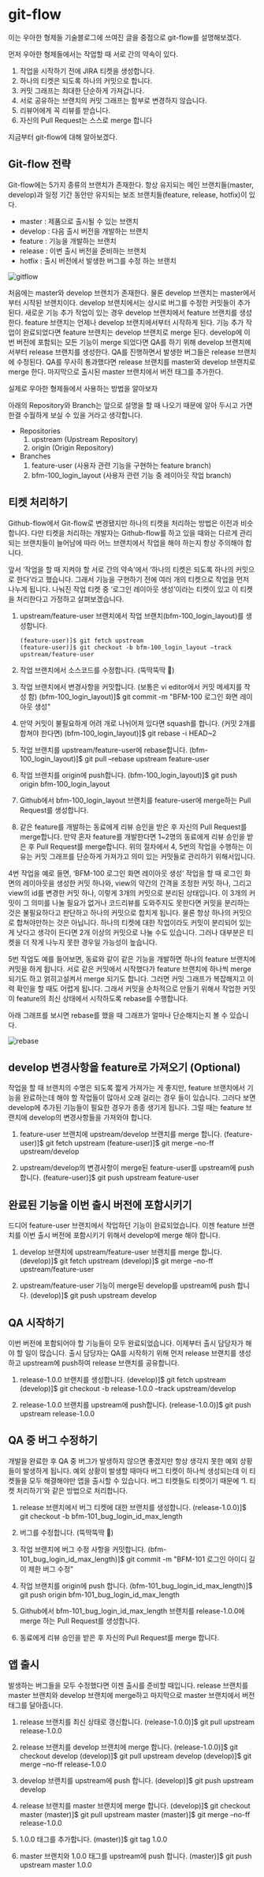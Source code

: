 # git-flow

이는 우아한 형제들 기술블로그에 쓰여진 글을 중점으로 git-flow를 설명해보겠다.

먼저 우아한 형제들에서는 작업할 때 서로 간의 약속이 있다.

1. 작업을 시작하기 전에 JIRA 티켓을 생성합니다.
2. 하나의 티켓은 되도록 하나의 커밋으로 합니다.
3. 커밋 그래프는 최대한 단순하게 가져갑니다.
4. 서로 공유하는 브랜치의 커밋 그래프는 함부로 변경하지 않습니다.
5. 리뷰어에게 꼭 리뷰를 받습니다.
6. 자신의 Pull Request는 스스로 merge 합니다

지금부터 git-flow에 대해 알아보겠다.

## Git-flow 전략

Git-flow에는 5가지 종류의 브랜치가 존재한다. 항상 유지되는 메인 브랜치들(master, develop)과 일정 기간 동안만 유지되는 보조 브랜치들(feature, release, hotfix)이 있다.

- master : 제품으로 출시될 수 있는 브랜치
- develop : 다음 출시 버전을 개발하는 브랜치
- feature : 기능을 개발하는 브랜치
- release : 이번 출시 버전을 준비하는 브랜치
- hotfix : 출시 버전에서 발생한 버그를 수정 하는 브랜치

![gitflow](./img/gitflow.png)

처음에는 master와 develop 브랜치가 존재한다. 물론 develop 브랜치는 master에서부터 시작된 브랜치이다. develop 브랜치에서는 상시로 버그를 수정한 커밋들이 추가된다. 새로운 기능 추가 작업이 있는 경우 develop 브랜치에서 feature 브랜치를 생성한다. feature 브랜치는 언제나 develop 브랜치에서부터 시작하게 된다. 기능 추가 작업이 완료되었다면 feature 브랜치는 develop 브랜치로 merge 된다. develop에 이번 버전에 포함되는 모든 기능이 merge 되었다면 QA를 하기 위해 develop 브랜치에서부터 release 브랜치를 생성한다. QA를 진행하면서 발생한 버그들은 release 브랜치에 수정된다. QA를 무사히 통과했다면 release 브랜치를 master와 develop 브랜치로 merge 한다. 마지막으로 출시된 master 브랜치에서 버전 태그를 추가한다.

실제로 우아한 형제들에서 사용하는 방법을 알아보자

아래의 Repository와 Branch는 앞으로 설명을 할 때 나오기 때문에 알아 두시고 가면 한결 수월하게 보실 수 있을 거라고 생각합니다.

- Repositories
  1. upstream (Upstream Repository)
  2. origin (Origin Repository)
- Branches
  1. feature-user (사용자 관련 기능을 구현하는 feature branch)
  2. bfm-100_login_layout (사용자 관련 기능 중 레이아웃 작업 branch)

## 티켓 처리하기

Github-flow에서 Git-flow로 변경됐지만 하나의 티켓을 처리하는 방법은 이전과 비슷합니다. 다만 티켓을 처리하는 개발자는 Github-flow를 하고 있을 때와는 다르게 관리되는 브랜치들이 늘어남에 따라 어느 브랜치에서 작업을 해야 하는지 항상 주의해야 합니다.

앞서 ‘작업을 할 때 지켜야 할 서로 간의 약속’에서 ‘하나의 티켓은 되도록 하나의 커밋으로 한다’라고 했습니다. 그래서 기능을 구현하기 전에 여러 개의 티켓으로 작업을 먼저 나누게 됩니다. 나눠진 작업 티켓 중 ‘로그인 레이아웃 생성’이라는 티켓이 있고 이 티켓을 처리한다고 가정하고 살펴보겠습니다.

1.  upstream/feature-user 브랜치에서 작업 브랜치(bfm-100_login_layout)를 생성합니다.

        (feature-user)]$ git fetch upstream
        (feature-user)]$ git checkout -b bfm-100_login_layout –track upstream/feature-user

2.  작업 브랜치에서 소스코드를 수정합니다. (뚝딱뚝딱 :hammer:)

3.  작업 브랜치에서 변경사항을 커밋합니다. (보통은 vi editor에서 커밋 메세지를 작성 함)
    (bfm-100_login_layout)]$ git commit -m "BFM-100 로그인 화면 레이아웃 생성"

4.  만약 커밋이 불필요하게 어려 개로 나뉘어져 있다면 squash를 합니다. (커밋 2개를 합쳐야 한다면)
    (bfm-100_login_layout)]$ git rebase -i HEAD~2

5.  작업 브랜치를 upstream/feature-user에 rebase합니다.
    (bfm-100_login_layout)]$ git pull –rebase upstream feature-user

6.  작업 브랜치를 origin에 push합니다.
    (bfm-100_login_layout)]$ git push origin bfm-100_login_layout

7.  Github에서 bfm-100_login_layout 브랜치를 feature-user에 merge하는 Pull Request를 생성합니다.
8.  같은 feature를 개발하는 동료에게 리뷰 승인을 받은 후 자신의 Pull Request를 merge합니다. 만약 혼자 feature를 개발한다면 1~2명의 동료에게 리뷰 승인을 받은 후 Pull Request를 merge합니다.
    위의 절차에서 4, 5번의 작업을 수행하는 이유는 커밋 그래프를 단순하게 가져가고 의미 있는 커밋들로 관리하기 위해서입니다.

4번 작업을 예로 들면, ‘BFM-100 로그인 화면 레이아웃 생성’ 작업을 할 때 로그인 화면의 레이아웃을 생성한 커밋 하나와, view의 약간의 간격을 조정한 커밋 하나, 그리고 view의 id를 변경한 커밋 하나, 이렇게 3개의 커밋으로 분리된 상태입니다. 이 3개의 커밋이 그 의미를 나눌 필요가 없거나 코드리뷰를 도와주지도 못한다면 커밋을 분리하는 것은 불필요하다고 판단하고 하나의 커밋으로 합치게 됩니다. 물론 항상 하나의 커밋으로 합쳐야만하는 것은 아닙니다. 하나의 티켓에 대한 작업이라도 커밋이 분리되어 있는 게 낫다고 생각이 든다면 2개 이상의 커밋으로 나눌 수도 있습니다. 그러나 대부분은 티켓을 더 작게 나누지 못한 경우일 가능성이 높습니다.

5번 작업도 예를 들어보면, 동료와 같이 같은 기능을 개발하면 하나의 feature 브랜치에 커밋을 하게 됩니다. 서로 같은 커밋에서 시작했다가 feature 브랜치에 하나씩 merge 되기도 하고 얽히고설켜서 merge 되기도 합니다. 그러면 커밋 그래프가 복잡해지고 이력 확인을 할 때도 어렵게 됩니다. 그래서 커밋을 순차적으로 만들기 위해서 작업한 커밋이 feature의 최신 상태에서 시작하도록 rebase를 수행합니다.

아래 그래프를 보시면 rebase를 했을 때 그래프가 얼마나 단순해지는지 볼 수 있습니다.

![rebase](./img/gitflowrebase.png)

## develop 변경사항을 feature로 가져오기 (Optional)

작업을 할 때 브랜치의 수명은 되도록 짧게 가져가는 게 좋지만, feature 브랜치에서 기능을 완료하는데 해야 할 작업들이 많아서 오래 걸리는 경우 들이 있습니다. 그러다 보면 develop에 추가된 기능들이 필요한 경우가 종종 생기게 됩니다. 그럴 때는 feature 브랜치에 develop의 변경사항들을 가져와야 합니다.

1. feature-user 브랜치에 upstream/develop 브랜치를 merge 합니다.
   (feature-user)]$ git fetch upstream
   (feature-user)]$ git merge –no-ff upstream/develop

2. upstream/develop의 변경사항이 merge된 feature-user를 upstream에 push 합니다.
   (feature-user)]$ git push upstream feature-user

## 완료된 기능을 이번 출시 버전에 포함시키기

드디어 feature-user 브랜치에서 작업하던 기능이 완료되었습니다. 이젠 feature 브랜치를 이번 출시 버전에 포함시키기 위해서 develop에 merge 해야 합니다.

1. develop 브랜치에 upstream/feature-user 브랜치를 merge 합니다.
   (develop)]$ git fetch upstream
   (develop)]$ git merge –no-ff upstream/feature-user

2. upstream/feature-user 기능이 merge된 develop를 upstream에 push 합니다.
   (develop)]$ git push upstream develop

## QA 시작하기

이번 버전에 포함되어야 할 기능들이 모두 완료되었습니다. 이제부터 출시 담당자가 해야 할 일이 많습니다. 출시 담당자는 QA를 시작하기 위해 먼저 release 브랜치를 생성하고 upstream에 push하여 release 브랜치를 공유합니다.

1. release-1.0.0 브랜치를 생성합니다.
   (develop)]$ git fetch upstream
   (develop)]$ git checkout -b release-1.0.0 –track upstream/develop

2. release-1.0.0 브랜치를 upstream에 push합니다.
   (release-1.0.0)]$ git push upstream release-1.0.0

## QA 중 버그 수정하기

개발을 완료한 후 QA 중 버그가 발생하지 않으면 좋겠지만 항상 생각지 못한 예외 상황들이 발생하게 됩니다. 예외 상황이 발생할 때마다 버그 티켓이 하나씩 생성되는데 이 티켓들을 모두 해결해야만 앱을 출시할 수 있습니다.
버그 티켓들도 티켓이기 때문에 ‘1. 티켓 처리하기’와 같은 방법으로 처리합니다.

1. release 브랜치에서 버그 티켓에 대한 브랜치를 생성합니다.
   (release-1.0.0)]$ git checkout -b bfm-101_bug_login_id_max_length

2. 버그를 수정합니다. (뚝딱뚝딱 :hammer:)
3. 작업 브랜치에 버그 수정 사항을 커밋합니다.
   (bfm-101_bug_login_id_max_length)]$ git commit -m "BFM-101 로그인 아이디 길이 제한 버그 수정"

4. 작업 브랜치를 origin에 push 합니다.
   (bfm-101_bug_login_id_max_length)]$ git push origin bfm-101_bug_login_id_max_length

5. Github에서 bfm-101_bug_login_id_max_length 브랜치를 release-1.0.0에 merge 하는 Pull Request를 생성합니다.
6. 동료에게 리뷰 승인을 받은 후 자신의 Pull Request를 merge 합니다.

## 앱 출시

발생하는 버그들을 모두 수정했다면 이젠 출시를 준비할 때입니다. release 브랜치를 master 브랜치와 develop 브랜치에 merge하고 마지막으로 master 브랜치에서 버전 태그를 달아줍니다.

1. release 브랜치를 최신 상태로 갱신합니다.
   (release-1.0.0)]$ git pull upstream release-1.0.0

2. release 브랜치를 develop 브랜치에 merge 합니다.
   (release-1.0.0)]$ git checkout develop
   (develop)]$ git pull upstream develop
   (develop)]$ git merge –no-ff release-1.0.0

3. develop 브랜치를 upstream에 push 합니다.
   (develop)]$ git push upstream develop

4. release 브랜치를 master 브랜치에 merge 합니다.
   (develop)]$ git checkout master
   (master)]$ git pull upstream master
   (master)]$ git merge –no-ff release-1.0.0

5. 1.0.0 태그를 추가합니다.
   (master)]$ git tag 1.0.0

6. master 브랜치와 1.0.0 태그를 upstream에 push 합니다.
   (master)]$ git push upstream master 1.0.0
